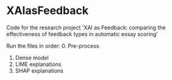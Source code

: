 # XAIasFeedback
Code for the research project 'XAI as Feedback: comparing the effectiveness of feedback types in automatic essay scoring'

Run the files in order:
0. Pre-process
1. Dense model
2. LIME explanations
3. SHAP explanations
